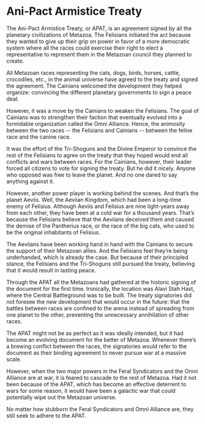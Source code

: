 # Ani-Pact Armistice Treaty

The Ani-Pact Armistice Treaty, or APAT, is an agreement signed by all the planetary civilizations of Metazoa. The Felisians initiated the act because they wanted to give up their grip on power in favor of a more democratic system where all the races could exercise their right to elect a representative to represent them in the Metazoan council they planned to create.

All Metazoan races representing the cats, dogs, birds, horses, cattle, crocodiles, etc., in the animal universe have agreed to the treaty and signed the agreement. The Cainians welcomed the development they helped organize: convincing the different planetary governments to sign a peace deal.

However, it was a move by the Cainians to weaken the Felisians. The goal of Cainians was to strengthen their faction that eventually evolved into a formidable organization called the Omni Alliance. Hence, the animosity between the two races -- the Felisians and Cainians -- between the feline race and the canine race.

It was the effort of the Tri-Shoguns and the Divine Emperor to convince the rest of the Felisians to agree on the treaty that they hoped would end all conflicts and wars between races. For the Cainians, however, their leader forced all citizens to vote for signing the treaty. But he did it nicely. Anyone who opposed was free to leave the planet. And no one dared to say anything against it.

However, another power player is working behind the scenes. And that’s the planet Aeviis. Well, the Aeviian Kingdom, which had been a long-time enemy of Felisius. Although Aeviis and Felisius are nine light-years away from each other, they have been at a cold war for a thousand years. That’s because the Felisians believe that the Aeviians deceived them and caused the demise of the Pantherius race, or the race of the big cats, who used to be the original inhabitants of Felisius.

The Aeviians have been working hand in hand with the Cainians to secure the support of their Metazoan allies. And the Felisians feel they’re being underhanded, which is already the case. But because of their principled stance, the Felisians and the Tri-Shoguns still pursued the treaty, believing that it would result in lasting peace.

Through the APAT all the Metazoans had gathered at the historic signing of the document for the first time. Ironically, the location was Alavi Stah Hast, where the Central Battleground was to be built. The treaty signatories did not foresee the new development that would occur in the future: that the battles between races are confined to the arena instead of spreading from one planet to the other, preventing the unnecessary annihilation of other races.

The APAT might not be as perfect as it was ideally intended, but it had become an evolving document for the better of Metazoa. Whenever there’s a brewing conflict between the races, the signatories would refer to the document as their binding agreement to never pursue war at a massive scale.

However, when the two major powers in the Feral Syndicators and the Omni Alliance are at war, it is feared to cascade to the rest of Metazoa. Had it not been because of the APAT, which has become an effective deterrent to wars for some reason, it would have been a galactic war that could potentially wipe out the Metazoan universe.

No matter how stubborn the Feral Syndicators and Omni Alliance are, they still seek to adhere to the APAT.
